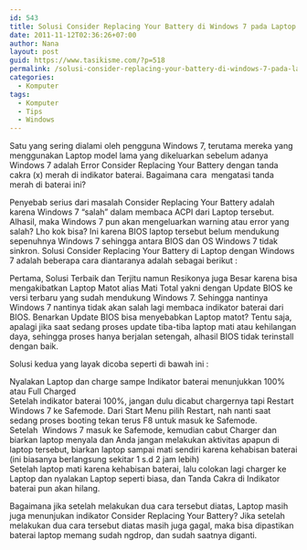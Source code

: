 ```yaml
---
id: 543
title: Solusi Consider Replacing Your Battery di Windows 7 pada Laptop
date: 2011-11-12T02:36:26+07:00
author: Nana
layout: post
guid: https://www.tasikisme.com/?p=518
permalink: /solusi-consider-replacing-your-battery-di-windows-7-pada-laptop/
categories:
  - Komputer
tags:
  - Komputer
  - Tips
  - Windows
---
```

Satu yang sering dialami oleh pengguna Windows 7, terutama mereka yang menggunakan Laptop model lama yang dikeluarkan sebelum adanya Windows 7 adalah Error Consider Replacing Your Battery dengan tanda cakra (x) merah di indikator baterai. Bagaimana cara  mengatasi tanda merah di baterai ini?

Penyebab serius dari masalah Consider Replacing Your Battery adalah karena Windows 7 “salah” dalam membaca ACPI dari Laptop tersebut. Alhasil, maka Windows 7 pun akan mengeluarkan warning atau error yang salah? Lho kok bisa? Ini karena BIOS laptop tersebut belum mendukung sepenuhnya Windows 7 sehingga antara BIOS dan OS Windows 7 tidak sinkron. Solusi Consider Replacing Your Battery di Laptop dengan Windows 7 adalah beberapa cara diantaranya adalah sebagai berikut :

Pertama, Solusi Terbaik dan Terjitu namun Resikonya juga Besar karena bisa mengakibatkan Laptop Matot alias Mati Total yakni dengan Update BIOS ke versi terbaru yang sudah mendukung Windows 7. Sehingga nantinya Windows 7 nantinya tidak akan salah lagi membaca indikator baterai dari BIOS. Benarkan Update BIOS bisa menyebabkan Laptop matot? Tentu saja, apalagi jika saat sedang proses update tiba-tiba laptop mati atau kehilangan daya, sehingga proses hanya berjalan setengah, alhasil BIOS tidak terinstall dengan baik.

Solusi kedua yang layak dicoba seperti di bawah ini :

Nyalakan Laptop dan charge sampe Indikator baterai menunjukkan 100% atau Full Charged  
Setelah indikator baterai 100%, jangan dulu dicabut chargernya tapi Restart Windows 7 ke Safemode. Dari Start Menu pilih Restart, nah nanti saat sedang proses booting tekan terus F8 untuk masuk ke Safemode.  
Setelah  Windows 7 masuk ke Safemode, kemudian cabut Charger dan biarkan laptop menyala dan Anda jangan melakukan aktivitas apapun di laptop tersebut, biarkan laptop sampai mati sendiri karena kehabisan baterai (ini biasanya berlangsung sekitar 1 s.d 2 jam lebih)  
Setelah laptop mati karena kehabisan baterai, lalu colokan lagi charger ke Laptop dan nyalakan Laptop seperti biasa, dan Tanda Cakra di Indikator baterai pun akan hilang.

Bagaimana jika setelah melakukan dua cara tersebut diatas, Laptop masih juga menunjukan indikator Consider Replacing Your Battery? Jika setelah melakukan dua cara tersebut diatas masih juga gagal, maka bisa dipastikan baterai laptop memang sudah ngdrop, dan sudah saatnya diganti.